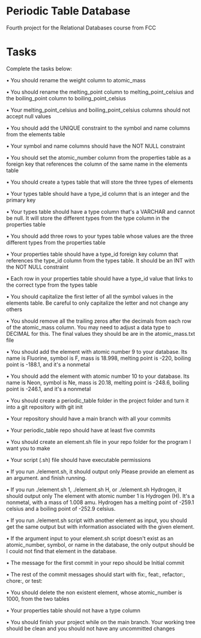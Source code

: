 # Periodic Table Database
Fourth project for the Relational Databases course from FCC

# Tasks
Complete the tasks below:

• You should rename the weight column to atomic_mass

• You should rename the melting_point column to melting_point_celsius and the boiling_point column to boiling_point_celsius

• Your melting_point_celsius and boiling_point_celsius columns should not accept null values

• You should add the UNIQUE constraint to the symbol and name columns from the elements table

• Your symbol and name columns should have the NOT NULL constraint

• You should set the atomic_number column from the properties table as a foreign key that references the column of the same name in the elements table

• You should create a types table that will store the three types of elements

• Your types table should have a type_id column that is an integer and the primary key

• Your types table should have a type column that's a VARCHAR and cannot be null. It will store the different types from the type column in the properties table

• You should add three rows to your types table whose values are the three different types from the properties table

• Your properties table should have a type_id foreign key column that references the type_id column from the types table. It should be an INT with the NOT NULL constraint

• Each row in your properties table should have a type_id value that links to the correct type from the types table

• You should capitalize the first letter of all the symbol values in the elements table. Be careful to only capitalize the letter and not change any others

• You should remove all the trailing zeros after the decimals from each row of the atomic_mass column. You may need to adjust a data type to DECIMAL for this. The final values they should be are in the atomic_mass.txt file

• You should add the element with atomic number 9 to your database. Its name is Fluorine, symbol is F, mass is 18.998, melting point is -220, boiling point is -188.1, and it's a nonmetal

• You should add the element with atomic number 10 to your database. Its name is Neon, symbol is Ne, mass is 20.18, melting point is -248.6, boiling point is -246.1, and it's a nonmetal

• You should create a periodic_table folder in the project folder and turn it into a git repository with git init

• Your repository should have a main branch with all your commits

• Your periodic_table repo should have at least five commits

• You should create an element.sh file in your repo folder for the program I want you to make

• Your script (.sh) file should have executable permissions

• If you run ./element.sh, it should output only Please provide an element as an argument. and finish running.

• If you run ./element.sh 1, ./element.sh H, or ./element.sh Hydrogen, it should output only The element with atomic number 1 is Hydrogen (H). It's a nonmetal, with a mass of 1.008 amu. Hydrogen has a melting point of -259.1 celsius and a boiling point of -252.9 celsius.

• If you run ./element.sh script with another element as input, you should get the same output but with information associated with the given element.

• If the argument input to your element.sh script doesn't exist as an atomic_number, symbol, or name in the database, the only output should be I could not find that element in the database.

• The message for the first commit in your repo should be Initial commit

• The rest of the commit messages should start with fix:, feat:, refactor:, chore:, or test:

• You should delete the non existent element, whose atomic_number is 1000, from the two tables

• Your properties table should not have a type column

•	You should finish your project while on the main branch. Your working tree should be clean and you should not have any uncommitted changes

